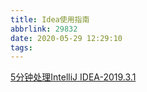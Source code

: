 ```yaml
---
title: Idea使用指南
abbrlink: 29832
date: 2020-05-29 12:29:10
tags:
---
```

[5分钟处理IntelliJ IDEA-2019.3.1](`https://web.archive.org/web/20220606030556/https://juejin.cn/post/6857489389611417608`)

